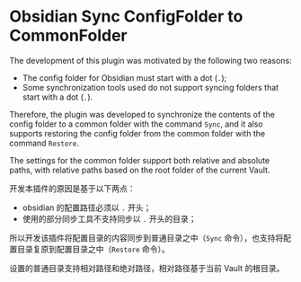 # Obsidian Sync ConfigFolder to CommonFolder

The development of this plugin was motivated by the following two reasons:

- The config folder for Obsidian must start with a dot (`.`);
- Some synchronization tools used do not support syncing folders that start with a dot (`.`).

Therefore, the plugin was developed to synchronize the contents of the config folder to a common folder with the command `Sync`, and it also supports restoring the config folder from the common folder with the command `Restore`.

The settings for the common folder support both relative and absolute paths, with relative paths based on the root folder of the current Vault.

开发本插件的原因是基于以下两点：

- obsidian 的配置路径必须以 `.` 开头；
- 使用的部分同步工具不支持同步以 `.` 开头的目录；

所以开发该插件将配置目录的内容同步到普通目录之中（`Sync` 命令），也支持将配置目录复原到配置目录之中（`Restore` 命令）。

设置的普通目录支持相对路径和绝对路径，相对路径基于当前 Vault 的根目录。
